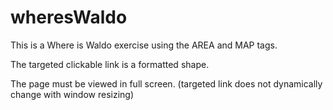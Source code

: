 # wheresWaldo

This is a Where is Waldo exercise using the AREA and MAP tags.

The targeted clickable link is a formatted shape.

The page must be viewed in full screen. (targeted link does not dynamically change with window resizing)

